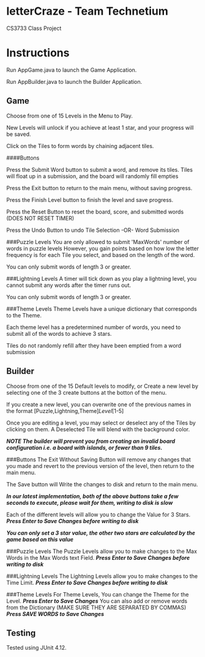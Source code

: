 # letterCraze - Team Technetium
CS3733 Class Project 

# Instructions
Run AppGame.java to launch the Game Application.

Run AppBuilder.java to launch the Builder Application.

## Game
Choose from one of 15 Levels in the Menu to Play.

New Levels will unlock if you achieve at least 1 star, and your progress will be saved.

Click on the Tiles to form words by chaining adjacent tiles.

####Buttons

Press the Submit Word button to submit a word, and remove its tiles.
    Tiles will float up in a submission, and the board will randomly fill empties

Press the Exit button to return to the main menu, without saving progress.

Press the Finish Level button to finish the level and save progress.

Press the Reset Button to reset the board, score, and submitted words (DOES NOT RESET TIMER)

Press the Undo Button to undo
    Tile Selection  -OR-
    Word Submission

###Puzzle Levels
You are only allowed to submit 'MaxWords' number of words in puzzle levels
However, you gain points based on how low the letter frequency is for each
Tile you select, and based on the length of the word.

You can only submit words of length 3 or greater.

###Lightning Levels
A timer will tick down as you play a lightning level, you cannot
submit any words after the timer runs out.

You can only submit words of length 3 or greater.

###Theme Levels
Theme Levels have a unique dictionary that corresponds to the Theme.

Each theme level has a predetermined number of words, you need
to submit all of the words to achieve 3 stars.

Tiles do not randomly refill after they have been emptied from a word submission

## Builder
Choose from one of the 15 Default levels to modify, or Create a new level by selecting one of the 3 create buttons at the botton of the menu.

If you create a new level, you can overwrite one of the previous names in the format
    [Puzzle,Lightning,Theme]_Level_[1-5]

Once you are editing a level, you may select or deselect any of the Tiles by clicking on them.
A Deselected Tile will blend with the background color.

***NOTE The builder will prevent you from creating an invalid board configuration i.e. a board with islands, or fewer than 9 tiles.***

###Buttons
The Exit Without Saving Button will remove any changes that you made and revert to the previous version of the level, then return to the main menu.

The Save button will Write the changes to disk and return to the main menu.

***In our latest implementation, both of the above buttons take a few seconds to execute, please wait for them, writing to disk is slow***

Each of the different levels will allow you to change the Value for 3 Stars. ***Press Enter to Save Changes before writing to disk***

***You can only set a 3 star value, the other two stars are calculated by the game based on this value***


###Puzzle Levels
   The Puzzle Levels allow you to make changes to the Max Words in the Max Words text Field. ***Press Enter to Save Changes before writing to disk***

 
###Lightning Levels
   The Lightning Levels allow you to make changes to the Time Limit. ***Press Enter to Save Changes before writing to disk***

###Theme Levels
   For Theme Levels, You can change the Theme for the Level. ***Press Enter to Save Changes***
   You can also add or remove words from the Dictionary (MAKE SURE THEY ARE SEPARATED BY COMMAS) ***Press SAVE WORDS to Save Changes***


## Testing
Tested using JUnit 4.12.

